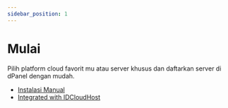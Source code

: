 ```yaml
---
sidebar_position: 1
---
```


# Mulai

Pilih platform cloud favorit mu atau server khusus dan daftarkan server di dPanel dengan mudah.

- [Instalasi Manual](/docs/id/installation/manual)
- [Integrated with IDCloudHost](/docs/id/installation/IDCloudHost)